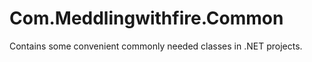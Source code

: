 Com.Meddlingwithfire.Common
===========================

Contains some convenient commonly needed classes in .NET projects.
